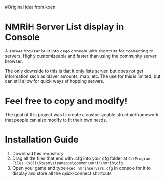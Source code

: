 #Original idea from koen

# NMRiH Server List display in Console
 A server browser built into csgo console with shortcuts for connecting to servers. Highly customizeable and faster than using the community server browser.
 
 The only downside to this is that it only lists server, but does not get information such as player amounts, map, etc. The use for this is limited, but can still allow for quick ways of hopping servers.
 # Feel free to copy and modify!
 The goal of this project was to create a customizeable structure/framework that people can also modify to fit their own needs.
 # Installation Guide
 1. Download this repository
 2. Drag all the files that end with .cfg into your cfg folder at `C:\Program Files (x86)\Steam\steamapps\common\nmrih\nmrih\cfg`
 3. Open your game and type `exec nmrihservers.cfg` in console for it to display and store all the quick-connect shortcuts

